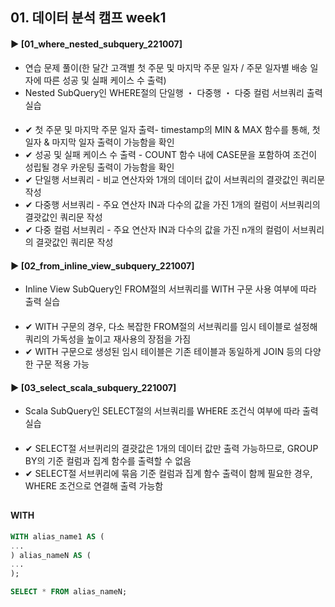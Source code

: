 ####  
## 01. 데이터 분석 캠프 week1
#### ► [01_where_nested_subquery_221007]  
- 연습 문제 풀이(한 달간 고객별 첫 주문 및 마지막 주문 일자 / 주문 일자별 배송 일자에 따른 성공 및 실패 케이스 수 출력)
- Nested SubQuery인 WHERE절의 단일행 ・ 다중행 ・ 다중 컬럼 서브쿼리 출력 실습 
####  
- ✔︎ 첫 주문 및 마지막 주문 일자 출력- timestamp의 MIN & MAX 함수를 통해, 첫 일자 & 마지막 일자 출력이 가능함을 확인
- ✔︎ 성공 및 실패 케이스 수 출력 - COUNT 함수 내에 CASE문을 포함하여 조건이 성립될 경우 카운팅 출력이 가능함을 확인
- ✔︎ 단일행 서브쿼리 - 비교 연산자와 1개의 데이터 값이 서브쿼리의 결괏값인 쿼리문 작성
- ✔︎ 다중행 서브쿼리 - 주요 연산자 IN과 다수의 값을 가진 1개의 컬럼이 서브쿼리의 결괏값인 쿼리문 작성
- ✔︎ 다중 컬럼 서브쿼리 - 주요 연산자 IN과 다수의 값을 가진 n개의 컬럼이 서브쿼리의 결괏값인 쿼리문 작성
#### ► [02_from_inline_view_subquery_221007]  
- Inline View SubQuery인 FROM절의 서브쿼리를 WITH 구문 사용 여부에 따라 출력 실습
####  
- ✔︎ WITH 구문의 경우, 다소 복잡한 FROM절의 서브쿼리를 임시 테이블로 설정해 쿼리의 가독성을 높이고 재사용의 장점을 가짐
- ✔︎ WITH 구문으로 생성된 임시 테이블은 기존 테이블과 동일하게 JOIN 등의 다양한 구문 적용 가능
#### ► [03_select_scala_subquery_221007]  
- Scala SubQuery인 SELECT절의 서브쿼리를 WHERE 조건식 여부에 따라 출력 실습
####  
- ✔︎ SELECT절 서브퀴리의 결괏값은 1개의 데이터 값만 출력 가능하므로, GROUP BY의 기준 컬럼과 집계 함수를 출력할 수 없음
- ✔︎ SELECT절 서브퀴리에 묶음 기준 컬럼과 집계 함수 출력이 함께 필요한 경우, WHERE 조건으로 연결해 출력 가능함
##
####  WITH
``` SQL
WITH alias_name1 AS (
...
) alias_nameN AS (
...
);

SELECT * FROM alias_nameN;
```
####
